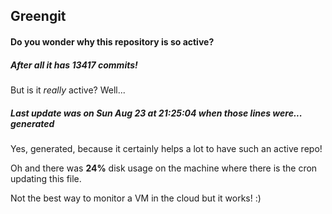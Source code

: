 ## Greengit

#### Do you wonder why this repository is so active?

##### After all it has 13417 commits!

But is it *really* active? Well...

##### Last update was on Sun Aug 23 at 21:25:04 when those lines were... generated

Yes, generated, because it certainly helps a lot to have such an active repo!

Oh and there was **24%** disk usage on the machine
where there is the cron updating this file.

Not the best way to monitor a VM in the cloud but it works! :)
